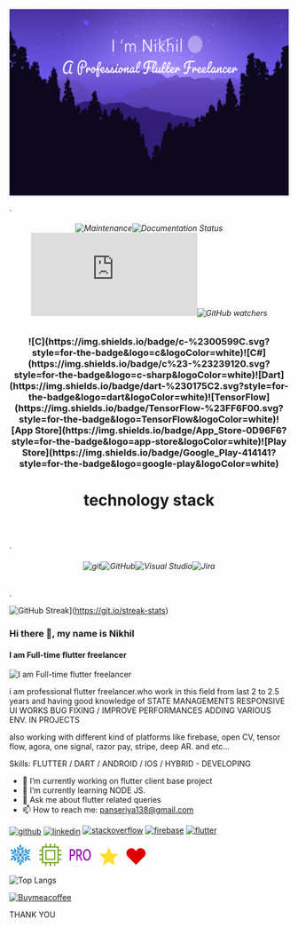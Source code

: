 <img align="center" alt="Coding" width="1080" src="https://raw.githubusercontent.com/Nik8110/Nik8110/main/gitname.jpg">
 
 
.<h6 align="center">![Maintenance](https://img.shields.io/badge/Maintained%3F-yes-green.svg)![Documentation Status](https://readthedocs.org/projects/ansicolortags/badge/?version=latest)![GitHub branches](https://badgen.net/github/branches/Naereen/Strapdown.js)![GitHub watchers](https://img.shields.io/github/watchers/Naereen/StrapDown.js.svg?style=social&label=Watch&maxAge=2592000)</h6>
 
 <h3 align="center">![C](https://img.shields.io/badge/c-%2300599C.svg?style=for-the-badge&logo=c&logoColor=white)![C#](https://img.shields.io/badge/c%23-%23239120.svg?style=for-the-badge&logo=c-sharp&logoColor=white)![Dart](https://img.shields.io/badge/dart-%230175C2.svg?style=for-the-badge&logo=dart&logoColor=white)![TensorFlow](https://img.shields.io/badge/TensorFlow-%23FF6F00.svg?style=for-the-badge&logo=TensorFlow&logoColor=white)![App Store](https://img.shields.io/badge/App_Store-0D96F6?style=for-the-badge&logo=app-store&logoColor=white)![Play Store](https://img.shields.io/badge/Google_Play-414141?style=for-the-badge&logo=google-play&logoColor=white)</h3>
 
<header>
 
<h1 align="center"> technology stack</h1>
</header>


.<h6 align="center">![git](https://img.shields.io/badge/--F05032?logo=git&logoColor=ffffff)![GitHub](https://badgen.net/badge/icon/github?icon=github&label)![Visual Studio](https://badgen.net/badge/icon/visualstudio?icon=visualstudio&label)![Jira](https://badgen.net/badge/icon/jira?icon=jira&label)</h6>.

![GitHub Streak](https://github-readme-streak-stats.herokuapp.com/?user=Nik8110)](https://git.io/streak-stats)
<!-- [![Nik's github trophy](https://github-profile-trophy.vercel.app/?username=Nik8110&row=1)](https://github.com/ryo-ma/github-profile-trophy)
 -->
### Hi there 👋, my name is Nikhil
#### I am Full-time flutter freelancer
![I am Full-time flutter freelancer](https://github-readme-stats.vercel.app/api?username=Nik8110&show_icons=true&theme=radical)

i am professional flutter freelancer.who work in this field from last 2 to 2.5 years and having good knowledge of 
STATE MANAGEMENTS
RESPONSIVE UI WORKS
BUG FIXING / IMPROVE PERFORMANCES
ADDING VARIOUS ENV. IN PROJECTS

also working with different kind of platforms like 
firebase, open CV, tensor flow, agora, one signal, razor pay, stripe, deep AR. and etc...



Skills: FLUTTER / DART / ANDROID / IOS / HYBRID - DEVELOPING

- 🔭 I’m currently working on flutter client base project 
- 🌱 I’m currently learning NODE JS. 
- 💬 Ask me about flutter related queries 
- 📫 How to reach me: panseriya138@gmail.com 


[<img align="center" src='https://cdn.jsdelivr.net/npm/simple-icons@3.0.1/icons/github.svg' alt='github' height='40'>](https://github.com/https://github.com/nik8110)  [<img align="center" src='https://cdn.jsdelivr.net/npm/simple-icons@3.0.1/icons/linkedin.svg' alt='linkedin' height='40'>](https://www.linkedin.com/in/https://www.linkedin.com/in/nikhil-pansheriya-72483b158/)  [<img src='https://cdn.jsdelivr.net/npm/simple-icons@3.0.1/icons/stackoverflow.svg' alt='stackoverflow' height='40'>](https://stackoverflow.com/users/https://stackoverflow.com/users/14697993/ni-k)  [<img src='https://cdn.jsdelivr.net/npm/simple-icons@3.0.1/icons/firebase.svg' alt='firebase' height='40'>](firebase.com)  [<img src='https://cdn.jsdelivr.net/npm/simple-icons@3.0.1/icons/flutter.svg' alt='flutter' height='40'>](flutter.com)  

<a href='https://archiveprogram.github.com/'><img src='https://raw.githubusercontent.com/acervenky/animated-github-badges/master/assets/acbadge.gif' width='40' height='40'></a> <a href='https://docs.github.com/en/developers'><img src='https://raw.githubusercontent.com/acervenky/animated-github-badges/master/assets/devbadge.gif' width='40' height='40'></a> <a href='https://github.com/pricing'><img src='https://raw.githubusercontent.com/acervenky/animated-github-badges/master/assets/pro.gif' width='40' height='40'></a> <a href='https://stars.github.com/'><img src='https://raw.githubusercontent.com/acervenky/animated-github-badges/master/assets/starbadge.gif' width='35' height='35'></a> <a href='https://docs.github.com/en/github/supporting-the-open-source-community-with-github-sponsors'><img src='https://raw.githubusercontent.com/acervenky/animated-github-badges/master/assets/sponsorbadge.gif' width='35' height='35'></a> 

![Top Langs](https://github-readme-stats.vercel.app/api/top-langs/?username=Nik8110&layout=compact)

[![Buymeacoffee](https://badgen.net/badge/icon/buymeacoffee?icon=buymeacoffee&label)](https://https://www.buymeacoffee.com/)

THANK YOU
